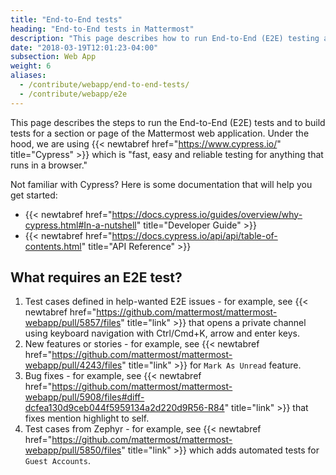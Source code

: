 ```yaml
---
title: "End-to-End tests"
heading: "End-to-End tests in Mattermost"
description: "This page describes how to run End-to-End (E2E) testing and to build tests for a section or page of the Mattermost web application."
date: "2018-03-19T12:01:23-04:00"
subsection: Web App
weight: 6
aliases:
  - /contribute/webapp/end-to-end-tests/
  - /contribute/webapp/e2e
---
```


This page describes the steps to run the End-to-End (E2E) tests and to build tests for a section or page of the Mattermost web application. Under the hood, we are using {{< newtabref href="https://www.cypress.io/" title="Cypress" >}} which is "fast, easy and reliable testing for anything that runs in a browser."

Not familiar with Cypress? Here is some documentation that will help you get started:

  - {{< newtabref href="https://docs.cypress.io/guides/overview/why-cypress.html#In-a-nutshell" title="Developer Guide" >}}
  - {{< newtabref href="https://docs.cypress.io/api/api/table-of-contents.html" title="API Reference" >}}

## What requires an E2E test?

1. Test cases defined in help-wanted E2E issues - for example, see {{< newtabref href="https://github.com/mattermost/mattermost-webapp/pull/5857/files" title="link" >}} that opens a private channel using keyboard navigation with Ctrl/Cmd+K, arrow and enter keys.
2. New features or stories - for example, see {{< newtabref href="https://github.com/mattermost/mattermost-webapp/pull/4243/files" title="link" >}} for `Mark As Unread` feature.
3. Bug fixes - for example, see {{< newtabref href="https://github.com/mattermost/mattermost-webapp/pull/5908/files#diff-dcfea130d9ceb044f5959134a2d220d9R56-R84" title="link" >}} that fixes mention highlight to self.
4. Test cases from Zephyr - for example, see {{< newtabref href="https://github.com/mattermost/mattermost-webapp/pull/5850/files" title="link" >}} which adds automated tests for `Guest Accounts`. 
